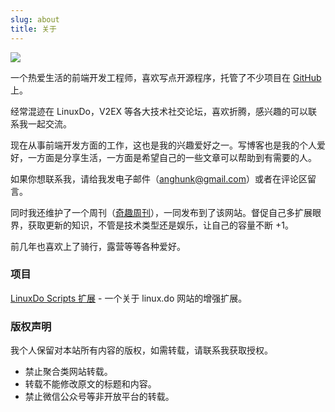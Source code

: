 ```yaml
---
slug: about
title: 关于
---
```


<img class="not author" src="https://imgurl.zishu.me/author.webp" />

一个热爱生活的前端开发工程师，喜欢写点开源程序，托管了不少项目在 [GitHub](https://github.com/dlzmoe/) 上。

经常混迹在 LinuxDo，V2EX 等各大技术社交论坛，喜欢折腾，感兴趣的可以联系我一起交流。

现在从事前端开发方面的工作，这也是我的兴趣爱好之一。写博客也是我的个人爱好，一方面是分享生活，一方面是希望自己的一些文章可以帮助到有需要的人。

如果你想联系我，请给我发电子邮件（anghunk@gmail.com）或者在评论区留言。

同时我还维护了一个周刊（[奇趣周刊](/categories/weekly/)），一同发布到了该网站。督促自己多扩展眼界，获取更新的知识，不管是技术类型还是娱乐，让自己的容量不断 +1。

前几年也喜欢上了骑行，露营等等各种爱好。


### 项目

[LinuxDo Scripts 扩展](/dlzmoe/linuxdo-scripts) - 一个关于 linux.do 网站的增强扩展。


### 版权声明

我个人保留对本站所有内容的版权，如需转载，请联系我获取授权。

- 禁止聚合类网站转载。
- 转载不能修改原文的标题和内容。
- 禁止微信公众号等非开放平台的转载。
